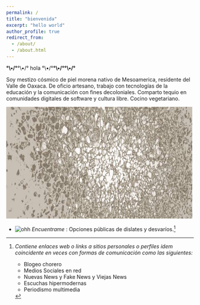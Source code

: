 ```yaml
---
permalink: /
title: "bienvenida"
excerpt: "hello world"
author_profile: true
redirect_from: 
  - /about/
  - /about.html
---
```


__°\•/°__°\•/° hola °\•/°__°\•/°°\•/°__

Soy mestizo cósmico de piel morena nativo de Mesoamerica, residente del Valle de Oaxaca. De oficio artesano, trabajo con tecnologías de la educación y la comunicación con fines decoloniales. Comparto tequio en comunidades digitales de software y cultura libre. Cocino vegetariano.

![Atardecer de piedritas](/images/suelopiedritas_001.jpg "cielo enpredado")

 - ![ohh](https://web.archive.org/web/20091027042652/http://www.geocities.com/neda97a/tn_arrow33.gif) _Encuentrame_ : Opciones públicas de dislates y desvaríos.[^1]

[^1]: _Contiene enlaces web o links a sitios personales o perfiles idem coincidente en veces con formas de comunicación como las siguientes:_

	- Blogeo chorero
	- Medios Sociales en red
	- Nuevas News y Fake News y Viejas News
	- Escuchas hipermodernas
	- Periodismo multimedia

